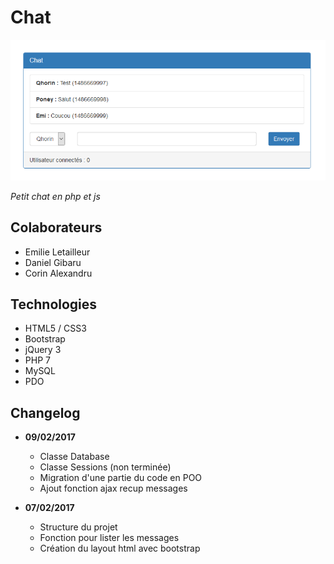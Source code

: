 # Chat

<img src="img/screenshot.png?raw=true" />

*Petit chat en php et js*

## Colaborateurs
* Emilie Letailleur
* Daniel Gibaru
* Corin Alexandru

## Technologies
* HTML5 / CSS3
* Bootstrap
* jQuery 3
* PHP 7
* MySQL
* PDO

## Changelog
* **09/02/2017**
     * Classe Database
     * Classe Sessions (non terminée)
     * Migration d'une partie du code en POO
     * Ajout fonction ajax recup messages

* **07/02/2017**
     * Structure du projet
     * Fonction pour lister les messages
     * Création du layout html avec bootstrap
